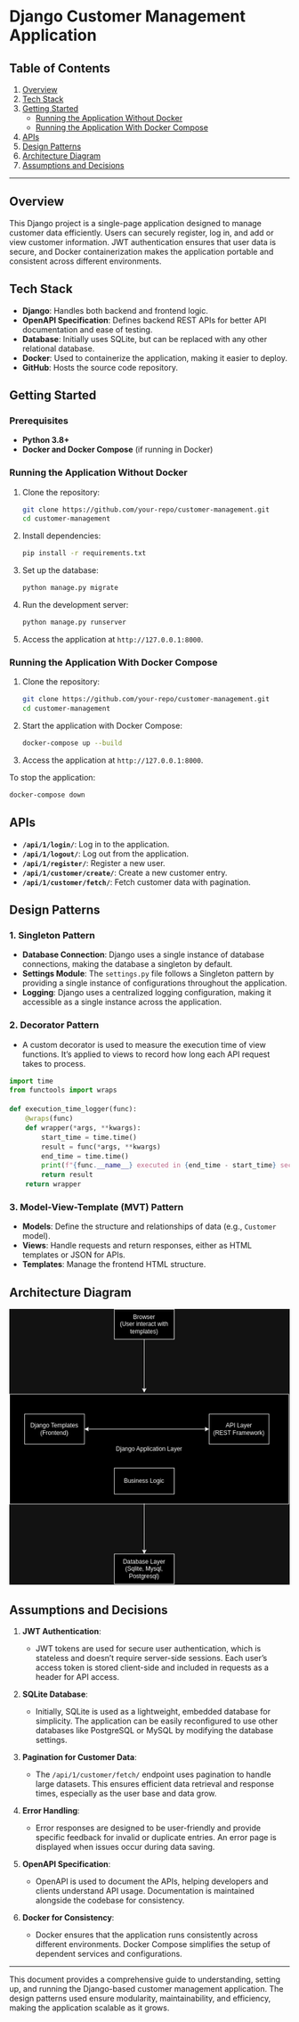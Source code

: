 # Django Customer Management Application

## Table of Contents
1. [Overview](#overview)
2. [Tech Stack](#tech-stack)
3. [Getting Started](#getting-started)
   - [Running the Application Without Docker](#running-the-application-without-docker)
   - [Running the Application With Docker Compose](#running-the-application-with-docker-compose)
4. [APIs](#apis)
5. [Design Patterns](#design-patterns)
6. [Architecture Diagram](#architecture-diagram)
7. [Assumptions and Decisions](#assumptions-and-decisions)

---

## Overview
This Django project is a single-page application designed to manage customer data efficiently. Users can securely register, log in, and add or view customer information. JWT authentication ensures that user data is secure, and Docker containerization makes the application portable and consistent across different environments.

## Tech Stack
- **Django**: Handles both backend and frontend logic.
- **OpenAPI Specification**: Defines backend REST APIs for better API documentation and ease of testing.
- **Database**: Initially uses SQLite, but can be replaced with any other relational database.
- **Docker**: Used to containerize the application, making it easier to deploy.
- **GitHub**: Hosts the source code repository.

## Getting Started

### Prerequisites
- **Python 3.8+**
- **Docker and Docker Compose** (if running in Docker)

### Running the Application Without Docker
1. Clone the repository:
    ```bash
    git clone https://github.com/your-repo/customer-management.git
    cd customer-management
    ```

2. Install dependencies:
    ```bash
    pip install -r requirements.txt
    ```

3. Set up the database:
    ```bash
    python manage.py migrate
    ```

4. Run the development server:
    ```bash
    python manage.py runserver
    ```

5. Access the application at `http://127.0.0.1:8000`.

### Running the Application With Docker Compose
1. Clone the repository:
    ```bash
    git clone https://github.com/your-repo/customer-management.git
    cd customer-management
    ```

2. Start the application with Docker Compose:
    ```bash
    docker-compose up --build
    ```

3. Access the application at `http://127.0.0.1:8000`.

To stop the application:
```bash
docker-compose down
```

## APIs

- **`/api/1/login/`**: Log in to the application.
- **`/api/1/logout/`**: Log out from the application.
- **`/api/1/register/`**: Register a new user.
- **`/api/1/customer/create/`**: Create a new customer entry.
- **`/api/1/customer/fetch/`**: Fetch customer data with pagination.

## Design Patterns

### 1. Singleton Pattern
   - **Database Connection**: Django uses a single instance of database connections, making the database a singleton by default.
   - **Settings Module**: The `settings.py` file follows a Singleton pattern by providing a single instance of configurations throughout the application.
   - **Logging**: Django uses a centralized logging configuration, making it accessible as a single instance across the application.

### 2. Decorator Pattern
   - A custom decorator is used to measure the execution time of view functions. It’s applied to views to record how long each API request takes to process.

   ```python
   import time
   from functools import wraps

   def execution_time_logger(func):
       @wraps(func)
       def wrapper(*args, **kwargs):
           start_time = time.time()
           result = func(*args, **kwargs)
           end_time = time.time()
           print(f"{func.__name__} executed in {end_time - start_time} seconds")
           return result
       return wrapper
   ```

### 3. Model-View-Template (MVT) Pattern
   - **Models**: Define the structure and relationships of data (e.g., `Customer` model).
   - **Views**: Handle requests and return responses, either as HTML templates or JSON for APIs.
   - **Templates**: Manage the frontend HTML structure.

## Architecture Diagram

![Architecture Diagram](CustomerMang.png)  <!-- Include a diagram illustrating the flow between client, Django views, models, and database -->



## Assumptions and Decisions

1. **JWT Authentication**:
   - JWT tokens are used for secure user authentication, which is stateless and doesn’t require server-side sessions. Each user’s access token is stored client-side and included in requests as a header for API access.

2. **SQLite Database**:
   - Initially, SQLite is used as a lightweight, embedded database for simplicity. The application can be easily reconfigured to use other databases like PostgreSQL or MySQL by modifying the database settings.

3. **Pagination for Customer Data**:
   - The `/api/1/customer/fetch/` endpoint uses pagination to handle large datasets. This ensures efficient data retrieval and response times, especially as the user base and data grow.

4. **Error Handling**:
   - Error responses are designed to be user-friendly and provide specific feedback for invalid or duplicate entries. An error page is displayed when issues occur during data saving.

5. **OpenAPI Specification**:
   - OpenAPI is used to document the APIs, helping developers and clients understand API usage. Documentation is maintained alongside the codebase for consistency.

6. **Docker for Consistency**:
   - Docker ensures that the application runs consistently across different environments. Docker Compose simplifies the setup of dependent services and configurations.

---

This document provides a comprehensive guide to understanding, setting up, and running the Django-based customer management application. The design patterns used ensure modularity, maintainability, and efficiency, making the application scalable as it grows.